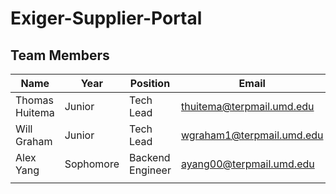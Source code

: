 # Exiger-Supplier-Portal

## Team Members

| Name           | Year      | Position         | Email                     | LinkedIn                                                      |
| -------------- | --------- | ---------------- | ------------------------- | ------------------------------------------------------------- |
| Thomas Huitema | Junior    | Tech Lead        | thuitema@terpmail.umd.edu | [Profile](https://www.linkedin.com/in/thomas-huitema/)        |
| Will Graham    | Junior    | Tech Lead        | wgraham1@terpmail.umd.edu | [Profile](https://www.linkedin.com/in/will-graham-4623022a8/) |
| Alex Yang      | Sophomore | Backend Engineer | ayang00@terpmail.umd.edu  | [Profile](https://www.linkedin.com/in/alexyang00/)            |
|                |           |                  |                           |                                                               |
